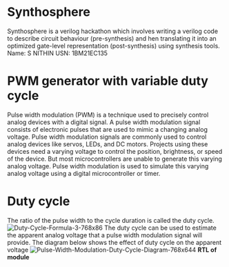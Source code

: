 # Synthosphere
Synthosphere is a verilog hackathon which involves writing a verilog code to describe circuit behaviour (pre-synthesis) and hen translating it into an optimized gate-level representation (post-synthesis) using synthesis tools.
Name: S NITHIN
USN: 1BM21EC135
# PWM generator with variable duty cycle
Pulse width modulation (PWM) is a technique used to precisely control analog devices with a digital signal. A pulse width modulation signal consists of electronic pulses that are used to mimic a changing analog voltage. Pulse width modulation signals are commonly used to control analog devices like servos, LEDs, and DC motors. Projects using these devices need a varying voltage to control the position, brightness, or speed of the device. But most microcontrollers are unable to generate this varying analog voltage. Pulse width modulation is used to simulate this varying analog voltage using a digital microcontroller or timer.
# Duty cycle
The ratio of the pulse width to the cycle duration is called the duty cycle.
![Duty-Cycle-Formula-3-768x86](https://github.com/nithin1007/PWM_generator/assets/139645209/dc550710-4a13-428a-b85f-da8c421d95c6)
The duty cycle can be used to estimate the apparent analog voltage that a pulse width modulation signal will provide. The diagram below shows the effect of duty cycle on the apparent voltage
![Pulse-Width-Modulation-Duty-Cycle-Diagram-768x644](https://github.com/nithin1007/PWM_generator/assets/139645209/630f6d79-b249-4f57-812e-a7820be4e552)
**RTL of module**



